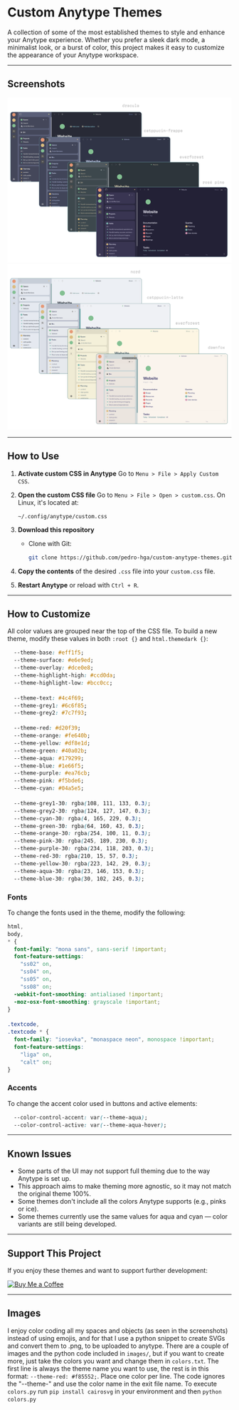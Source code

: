 # Custom Anytype Themes

A collection of some of the most established themes to style and enhance your Anytype experience.
Whether you prefer a sleek dark mode, a minimalist look, or a burst of color, this project makes it easy to customize the appearance of your Anytype workspace.

---

## Screenshots

![Dark themes](dark.png)
![Light themes](light.png)

---

## How to Use

1. **Activate custom CSS in Anytype**
   Go to `Menu > File > Apply Custom CSS`.

2. **Open the custom CSS file**
   Go to `Menu > File > Open > custom.css`.
   On Linux, it's located at:

   ```
   ~/.config/anytype/custom.css
   ```

3. **Download this repository**

   * Clone with Git:

     ```bash
     git clone https://github.com/pedro-hga/custom-anytype-themes.git
     ```

4. **Copy the contents** of the desired `.css` file into your `custom.css` file.

5. **Restart Anytype** or reload with `Ctrl + R`.

---

## How to Customize

All color values are grouped near the top of the CSS file. To build a new theme, modify these values in both `:root {}` and `html.themedark {}`:

```css
  --theme-base: #eff1f5;
  --theme-surface: #e6e9ed;
  --theme-overlay: #dce0e8;
  --theme-highlight-high: #ccd0da;
  --theme-highlight-low: #bcc0cc;

  --theme-text: #4c4f69;
  --theme-grey1: #6c6f85;
  --theme-grey2: #7c7f93;

  --theme-red: #d20f39;
  --theme-orange: #fe640b;
  --theme-yellow: #df8e1d;
  --theme-green: #40a02b;
  --theme-aqua: #179299;
  --theme-blue: #1e66f5;
  --theme-purple: #ea76cb;
  --theme-pink: #f5bde6;
  --theme-cyan: #04a5e5;

  --theme-grey1-30: rgba(108, 111, 133, 0.3);
  --theme-grey2-30: rgba(124, 127, 147, 0.3);
  --theme-cyan-30: rgba(4, 165, 229, 0.3);
  --theme-green-30: rgba(64, 160, 43, 0.3);
  --theme-orange-30: rgba(254, 100, 11, 0.3);
  --theme-pink-30: rgba(245, 189, 230, 0.3);
  --theme-purple-30: rgba(234, 118, 203, 0.3);
  --theme-red-30: rgba(210, 15, 57, 0.3);
  --theme-yellow-30: rgba(223, 142, 29, 0.3);
  --theme-aqua-30: rgba(23, 146, 153, 0.3);
  --theme-blue-30: rgba(30, 102, 245, 0.3);
```

### Fonts

To change the fonts used in the theme, modify the following:

```css
html,
body,
* {
  font-family: "mona sans", sans-serif !important;
  font-feature-settings:
    "ss02" on,
    "ss04" on,
    "ss05" on,
    "ss08" on;
  -webkit-font-smoothing: antialiased !important;
  -moz-osx-font-smoothing: grayscale !important;
}

.textcode,
.textcode * {
  font-family: "iosevka", "monaspace neon", monospace !important;
  font-feature-settings:
    "liga" on,
    "calt" on;
}
```

### Accents

To change the accent color used in buttons and active elements:

```css
  --color-control-accent: var(--theme-aqua);
  --color-control-active: var(--theme-aqua-hover);
```

---

## Known Issues

* Some parts of the UI may not support full theming due to the way Anytype is set up.
* This approach aims to make theming more agnostic, so it may not match the original theme 100%.
* Some themes don't include all the colors Anytype supports (e.g., pinks or ice).
* Some themes currently use the same values for aqua and cyan — color variants are still being developed.

---

## Support This Project

If you enjoy these themes and want to support further development:

[![Buy Me a Coffee](https://www.buymeacoffee.com/assets/img/custom_images/orange_img.png)](https://www.buymeacoffee.com/pedrohga)

---

## Images

I enjoy color coding all my spaces and objects (as seen in the screenshots) instead of using emojis, and for that I use a python snippet to create SVGs and convert them to .png, to be uploaded to anytype.
There are a couple of images and the python code included in `images/`, but if you want to create more, just take the colors you want and change them in `colors.txt`.
The first line is always the theme name you want to use, the rest is in this format: `--theme-red: #f85552;`.
Place one color per line. The code ignores the "--theme-" and use the color name in the exit file name.
To execute `colors.py` run `pip install cairosvg` in your environment and then `python colors.py`
